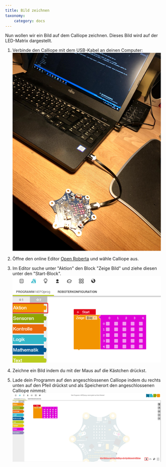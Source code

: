 ```yaml
---
title: Bild zeichnen
taxonomy:
    category: docs
---
```


Nun wollen wir ein Bild auf dem Calliope zeichnen. Dieses Bild wird auf der LED-Matrix dargestellt.

1. Verbinde den Calliope mit dem USB-Kabel an deinen Computer:
![alt](../../../../images/IMGpc.jpg)

2. Öffne den online Editor [Open Roberta](https://lab.open-roberta.org/) und wähle Calliope aus.

3. Im Editor suche unter "Aktion" den Block "Zeige Bild" und ziehe diesen unter den "Start-Block".
![alt](../../../../images/chrome_ONjOLvdEcI.png)

4. Zeichne ein Bild indem du mit der Maus auf die Kästchen drückst.

5. Lade dein Programm auf den angeschlossenen Calliope indem du rechts unten auf den Pfeil drückst und als Speicherort den angeschlossenen Calliope nimmst:
![alt](../../../../images/chrome_hVExQPETL5.png)